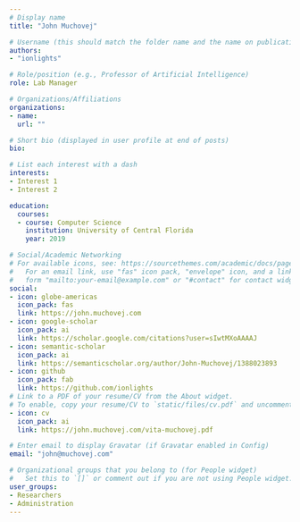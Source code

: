 ```yaml
---
# Display name
title: "John Muchovej"

# Username (this should match the folder name and the name on publications)
authors:
- "ionlights"

# Role/position (e.g., Professor of Artificial Intelligence)
role: Lab Manager

# Organizations/Affiliations
organizations:
- name:
  url: ""

# Short bio (displayed in user profile at end of posts)
bio:

# List each interest with a dash
interests:
- Interest 1
- Interest 2

education:
  courses:
  - course: Computer Science
    institution: University of Central Florida
    year: 2019

# Social/Academic Networking
# For available icons, see: https://sourcethemes.com/academic/docs/page-builder/#icons
#   For an email link, use "fas" icon pack, "envelope" icon, and a link in the
#   form "mailto:your-email@example.com" or "#contact" for contact widget.
social:
- icon: globe-americas
  icon_pack: fas
  link: https://john.muchovej.com
- icon: google-scholar
  icon_pack: ai
  link: https://scholar.google.com/citations?user=sIwtMXoAAAAJ
- icon: semantic-scholar
  icon_pack: ai
  link: https://semanticscholar.org/author/John-Muchovej/1388023893
- icon: github
  icon_pack: fab
  link: https://github.com/ionlights
# Link to a PDF of your resume/CV from the About widget.
# To enable, copy your resume/CV to `static/files/cv.pdf` and uncomment the lines below.
- icon: cv
  icon_pack: ai
  link: https://john.muchovej.com/vita-muchovej.pdf

# Enter email to display Gravatar (if Gravatar enabled in Config)
email: "john@muchovej.com"

# Organizational groups that you belong to (for People widget)
#   Set this to `[]` or comment out if you are not using People widget.
user_groups: 
- Researchers
- Administration
---
```

